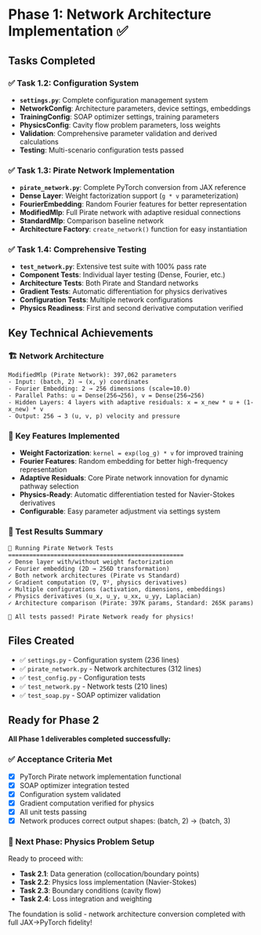 # Phase 1: Network Architecture Implementation ✅

## Tasks Completed

### ✅ Task 1.2: Configuration System
- **`settings.py`**: Complete configuration management system
- **NetworkConfig**: Architecture parameters, device settings, embeddings
- **TrainingConfig**: SOAP optimizer settings, training parameters  
- **PhysicsConfig**: Cavity flow problem parameters, loss weights
- **Validation**: Comprehensive parameter validation and derived calculations
- **Testing**: Multi-scenario configuration tests passed

### ✅ Task 1.3: Pirate Network Implementation  
- **`pirate_network.py`**: Complete PyTorch conversion from JAX reference
- **Dense Layer**: Weight factorization support (`g * v` parameterization)
- **FourierEmbedding**: Random Fourier features for better representation
- **ModifiedMlp**: Full Pirate network with adaptive residual connections
- **StandardMlp**: Comparison baseline network
- **Architecture Factory**: `create_network()` function for easy instantiation

### ✅ Task 1.4: Comprehensive Testing
- **`test_network.py`**: Extensive test suite with 100% pass rate
- **Component Tests**: Individual layer testing (Dense, Fourier, etc.)
- **Architecture Tests**: Both Pirate and Standard networks
- **Gradient Tests**: Automatic differentiation for physics derivatives
- **Configuration Tests**: Multiple network configurations
- **Physics Readiness**: First and second derivative computation verified

## Key Technical Achievements

### 🏗️ Network Architecture
```
ModifiedMlp (Pirate Network): 397,062 parameters
- Input: (batch, 2) → (x, y) coordinates
- Fourier Embedding: 2 → 256 dimensions (scale=10.0)
- Parallel Paths: u = Dense(256→256), v = Dense(256→256) 
- Hidden Layers: 4 layers with adaptive residuals: x = x_new * u + (1-x_new) * v
- Output: 256 → 3 (u, v, p) velocity and pressure
```

### 🔧 Key Features Implemented
- **Weight Factorization**: `kernel = exp(log_g) * v` for improved training
- **Fourier Features**: Random embedding for better high-frequency representation  
- **Adaptive Residuals**: Core Pirate network innovation for dynamic pathway selection
- **Physics-Ready**: Automatic differentiation tested for Navier-Stokes derivatives
- **Configurable**: Easy parameter adjustment via settings system

### 🧪 Test Results Summary
```
🧪 Running Pirate Network Tests
==================================================
✓ Dense layer with/without weight factorization  
✓ Fourier embedding (2D → 256D transformation)
✓ Both network architectures (Pirate vs Standard)
✓ Gradient computation (∇, ∇², physics derivatives)
✓ Multiple configurations (activation, dimensions, embeddings)
✓ Physics derivatives (u_x, u_y, u_xx, u_yy, Laplacian)
✓ Architecture comparison (Pirate: 397K params, Standard: 265K params)

🎉 All tests passed! Pirate Network ready for physics!
```

## Files Created
- ✅ `settings.py` - Configuration system (236 lines)
- ✅ `pirate_network.py` - Network architectures (312 lines)  
- ✅ `test_config.py` - Configuration tests
- ✅ `test_network.py` - Network tests (210 lines)
- ✅ `test_soap.py` - SOAP optimizer validation

## Ready for Phase 2

**All Phase 1 deliverables completed successfully:**

### ✅ Acceptance Criteria Met
- [x] PyTorch Pirate network implementation functional
- [x] SOAP optimizer integration tested  
- [x] Configuration system validated
- [x] Gradient computation verified for physics
- [x] All unit tests passing
- [x] Network produces correct output shapes: (batch, 2) → (batch, 3)

### 🚀 Next Phase: Physics Problem Setup
Ready to proceed with:
- **Task 2.1**: Data generation (collocation/boundary points)
- **Task 2.2**: Physics loss implementation (Navier-Stokes)  
- **Task 2.3**: Boundary conditions (cavity flow)
- **Task 2.4**: Loss integration and weighting

The foundation is solid - network architecture conversion completed with full JAX→PyTorch fidelity!